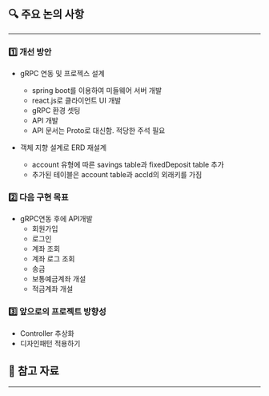 ## **🔍 주요 논의 사항**

---

### 1️⃣ 개선 방안

- gRPC 연동 및 프로젝스 설계
    - spring boot를 이용하여 미들웨어 서버 개발
    - react.js로 클라이언트 UI 개발
    - gRPC 환경 셋팅
    - API 개발
    - API 문서는 Proto로 대신함. 적당한 주석 필요

- 객체 지향 설계로 ERD 재설계
    - account 유형에 따른 savings table과 fixedDeposit table 추가
    - 추가된 테이블은 account table과 accId의 외래키를 가짐

### 2️⃣ 다음 구현 목표

- gRPC연동 후에 API개발
    - 회원가입
    - 로그인
    - 계좌 조회
    - 계좌 로그 조회
    - 송금
    - 보통예금계좌 개설
    - 적금계좌 개설

### 3️⃣ 앞으로의 프로젝트 방향성

- Controller 추상화
- 디자인패턴 적용하기

## **📎 참고 자료**

---